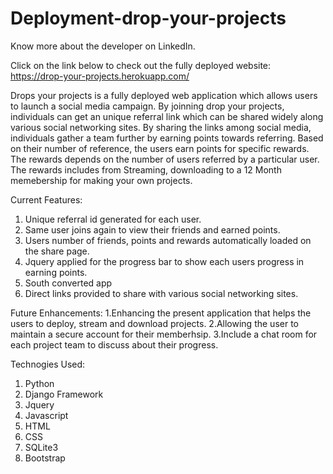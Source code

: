 # Deployment-drop-your-projects

Know more about the developer on LinkedIn.

Click on the link below to check out the fully deployed website: https://drop-your-projects.herokuapp.com/

Drops your projects is a fully deployed web application which allows users to launch a social media campaign. By joinning drop your projects, individuals can get an unique referral link which can be shared widely along various social networking sites. By sharing the links among social media, individuals gather a team further by earning points towards referring. Based on their number of reference, the users earn points for specific rewards. The rewards depends on the number of users referred by a particular user. The rewards includes from Streaming, downloading to a 12 Month memebership for making your own projects. 

Current Features:

1. Unique referral id generated for each user. 
2. Same user joins again to view their friends and earned points. 
3. Users number of friends, points and rewards automatically loaded on the share page. 
4. Jquery applied for the progress bar to show each users progress in earning points. 
5. South converted app
6. Direct links provided to share with various social networking sites.

Future Enhancements: 
1.Enhancing the present application that helps the users to deploy, stream and download projects. 
2.Allowing the user to maintain a secure account for their memberhsip.
3.Include a chat room for each project team to discuss about their progress.

Technogies Used:
1. Python
2. Django Framework
3. Jquery
4. Javascript
5. HTML
6. CSS
7. SQLite3
8. Bootstrap







